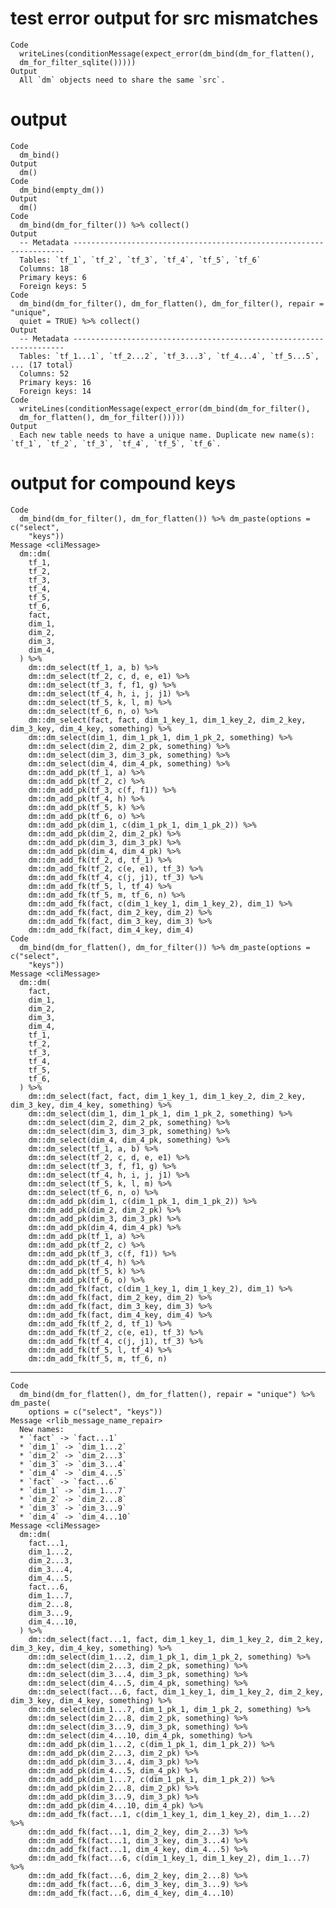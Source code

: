 # test error output for src mismatches

    Code
      writeLines(conditionMessage(expect_error(dm_bind(dm_for_flatten(),
      dm_for_filter_sqlite()))))
    Output
      All `dm` objects need to share the same `src`.

# output

    Code
      dm_bind()
    Output
      dm()
    Code
      dm_bind(empty_dm())
    Output
      dm()
    Code
      dm_bind(dm_for_filter()) %>% collect()
    Output
      -- Metadata --------------------------------------------------------------------
      Tables: `tf_1`, `tf_2`, `tf_3`, `tf_4`, `tf_5`, `tf_6`
      Columns: 18
      Primary keys: 6
      Foreign keys: 5
    Code
      dm_bind(dm_for_filter(), dm_for_flatten(), dm_for_filter(), repair = "unique",
      quiet = TRUE) %>% collect()
    Output
      -- Metadata --------------------------------------------------------------------
      Tables: `tf_1...1`, `tf_2...2`, `tf_3...3`, `tf_4...4`, `tf_5...5`, ... (17 total)
      Columns: 52
      Primary keys: 16
      Foreign keys: 14
    Code
      writeLines(conditionMessage(expect_error(dm_bind(dm_for_filter(),
      dm_for_flatten(), dm_for_filter()))))
    Output
      Each new table needs to have a unique name. Duplicate new name(s): `tf_1`, `tf_2`, `tf_3`, `tf_4`, `tf_5`, `tf_6`.

# output for compound keys

    Code
      dm_bind(dm_for_filter(), dm_for_flatten()) %>% dm_paste(options = c("select",
        "keys"))
    Message <cliMessage>
      dm::dm(
        tf_1,
        tf_2,
        tf_3,
        tf_4,
        tf_5,
        tf_6,
        fact,
        dim_1,
        dim_2,
        dim_3,
        dim_4,
      ) %>%
        dm::dm_select(tf_1, a, b) %>%
        dm::dm_select(tf_2, c, d, e, e1) %>%
        dm::dm_select(tf_3, f, f1, g) %>%
        dm::dm_select(tf_4, h, i, j, j1) %>%
        dm::dm_select(tf_5, k, l, m) %>%
        dm::dm_select(tf_6, n, o) %>%
        dm::dm_select(fact, fact, dim_1_key_1, dim_1_key_2, dim_2_key, dim_3_key, dim_4_key, something) %>%
        dm::dm_select(dim_1, dim_1_pk_1, dim_1_pk_2, something) %>%
        dm::dm_select(dim_2, dim_2_pk, something) %>%
        dm::dm_select(dim_3, dim_3_pk, something) %>%
        dm::dm_select(dim_4, dim_4_pk, something) %>%
        dm::dm_add_pk(tf_1, a) %>%
        dm::dm_add_pk(tf_2, c) %>%
        dm::dm_add_pk(tf_3, c(f, f1)) %>%
        dm::dm_add_pk(tf_4, h) %>%
        dm::dm_add_pk(tf_5, k) %>%
        dm::dm_add_pk(tf_6, o) %>%
        dm::dm_add_pk(dim_1, c(dim_1_pk_1, dim_1_pk_2)) %>%
        dm::dm_add_pk(dim_2, dim_2_pk) %>%
        dm::dm_add_pk(dim_3, dim_3_pk) %>%
        dm::dm_add_pk(dim_4, dim_4_pk) %>%
        dm::dm_add_fk(tf_2, d, tf_1) %>%
        dm::dm_add_fk(tf_2, c(e, e1), tf_3) %>%
        dm::dm_add_fk(tf_4, c(j, j1), tf_3) %>%
        dm::dm_add_fk(tf_5, l, tf_4) %>%
        dm::dm_add_fk(tf_5, m, tf_6, n) %>%
        dm::dm_add_fk(fact, c(dim_1_key_1, dim_1_key_2), dim_1) %>%
        dm::dm_add_fk(fact, dim_2_key, dim_2) %>%
        dm::dm_add_fk(fact, dim_3_key, dim_3) %>%
        dm::dm_add_fk(fact, dim_4_key, dim_4)
    Code
      dm_bind(dm_for_flatten(), dm_for_filter()) %>% dm_paste(options = c("select",
        "keys"))
    Message <cliMessage>
      dm::dm(
        fact,
        dim_1,
        dim_2,
        dim_3,
        dim_4,
        tf_1,
        tf_2,
        tf_3,
        tf_4,
        tf_5,
        tf_6,
      ) %>%
        dm::dm_select(fact, fact, dim_1_key_1, dim_1_key_2, dim_2_key, dim_3_key, dim_4_key, something) %>%
        dm::dm_select(dim_1, dim_1_pk_1, dim_1_pk_2, something) %>%
        dm::dm_select(dim_2, dim_2_pk, something) %>%
        dm::dm_select(dim_3, dim_3_pk, something) %>%
        dm::dm_select(dim_4, dim_4_pk, something) %>%
        dm::dm_select(tf_1, a, b) %>%
        dm::dm_select(tf_2, c, d, e, e1) %>%
        dm::dm_select(tf_3, f, f1, g) %>%
        dm::dm_select(tf_4, h, i, j, j1) %>%
        dm::dm_select(tf_5, k, l, m) %>%
        dm::dm_select(tf_6, n, o) %>%
        dm::dm_add_pk(dim_1, c(dim_1_pk_1, dim_1_pk_2)) %>%
        dm::dm_add_pk(dim_2, dim_2_pk) %>%
        dm::dm_add_pk(dim_3, dim_3_pk) %>%
        dm::dm_add_pk(dim_4, dim_4_pk) %>%
        dm::dm_add_pk(tf_1, a) %>%
        dm::dm_add_pk(tf_2, c) %>%
        dm::dm_add_pk(tf_3, c(f, f1)) %>%
        dm::dm_add_pk(tf_4, h) %>%
        dm::dm_add_pk(tf_5, k) %>%
        dm::dm_add_pk(tf_6, o) %>%
        dm::dm_add_fk(fact, c(dim_1_key_1, dim_1_key_2), dim_1) %>%
        dm::dm_add_fk(fact, dim_2_key, dim_2) %>%
        dm::dm_add_fk(fact, dim_3_key, dim_3) %>%
        dm::dm_add_fk(fact, dim_4_key, dim_4) %>%
        dm::dm_add_fk(tf_2, d, tf_1) %>%
        dm::dm_add_fk(tf_2, c(e, e1), tf_3) %>%
        dm::dm_add_fk(tf_4, c(j, j1), tf_3) %>%
        dm::dm_add_fk(tf_5, l, tf_4) %>%
        dm::dm_add_fk(tf_5, m, tf_6, n)

---

    Code
      dm_bind(dm_for_flatten(), dm_for_flatten(), repair = "unique") %>% dm_paste(
        options = c("select", "keys"))
    Message <rlib_message_name_repair>
      New names:
      * `fact` -> `fact...1`
      * `dim_1` -> `dim_1...2`
      * `dim_2` -> `dim_2...3`
      * `dim_3` -> `dim_3...4`
      * `dim_4` -> `dim_4...5`
      * `fact` -> `fact...6`
      * `dim_1` -> `dim_1...7`
      * `dim_2` -> `dim_2...8`
      * `dim_3` -> `dim_3...9`
      * `dim_4` -> `dim_4...10`
    Message <cliMessage>
      dm::dm(
        fact...1,
        dim_1...2,
        dim_2...3,
        dim_3...4,
        dim_4...5,
        fact...6,
        dim_1...7,
        dim_2...8,
        dim_3...9,
        dim_4...10,
      ) %>%
        dm::dm_select(fact...1, fact, dim_1_key_1, dim_1_key_2, dim_2_key, dim_3_key, dim_4_key, something) %>%
        dm::dm_select(dim_1...2, dim_1_pk_1, dim_1_pk_2, something) %>%
        dm::dm_select(dim_2...3, dim_2_pk, something) %>%
        dm::dm_select(dim_3...4, dim_3_pk, something) %>%
        dm::dm_select(dim_4...5, dim_4_pk, something) %>%
        dm::dm_select(fact...6, fact, dim_1_key_1, dim_1_key_2, dim_2_key, dim_3_key, dim_4_key, something) %>%
        dm::dm_select(dim_1...7, dim_1_pk_1, dim_1_pk_2, something) %>%
        dm::dm_select(dim_2...8, dim_2_pk, something) %>%
        dm::dm_select(dim_3...9, dim_3_pk, something) %>%
        dm::dm_select(dim_4...10, dim_4_pk, something) %>%
        dm::dm_add_pk(dim_1...2, c(dim_1_pk_1, dim_1_pk_2)) %>%
        dm::dm_add_pk(dim_2...3, dim_2_pk) %>%
        dm::dm_add_pk(dim_3...4, dim_3_pk) %>%
        dm::dm_add_pk(dim_4...5, dim_4_pk) %>%
        dm::dm_add_pk(dim_1...7, c(dim_1_pk_1, dim_1_pk_2)) %>%
        dm::dm_add_pk(dim_2...8, dim_2_pk) %>%
        dm::dm_add_pk(dim_3...9, dim_3_pk) %>%
        dm::dm_add_pk(dim_4...10, dim_4_pk) %>%
        dm::dm_add_fk(fact...1, c(dim_1_key_1, dim_1_key_2), dim_1...2) %>%
        dm::dm_add_fk(fact...1, dim_2_key, dim_2...3) %>%
        dm::dm_add_fk(fact...1, dim_3_key, dim_3...4) %>%
        dm::dm_add_fk(fact...1, dim_4_key, dim_4...5) %>%
        dm::dm_add_fk(fact...6, c(dim_1_key_1, dim_1_key_2), dim_1...7) %>%
        dm::dm_add_fk(fact...6, dim_2_key, dim_2...8) %>%
        dm::dm_add_fk(fact...6, dim_3_key, dim_3...9) %>%
        dm::dm_add_fk(fact...6, dim_4_key, dim_4...10)

